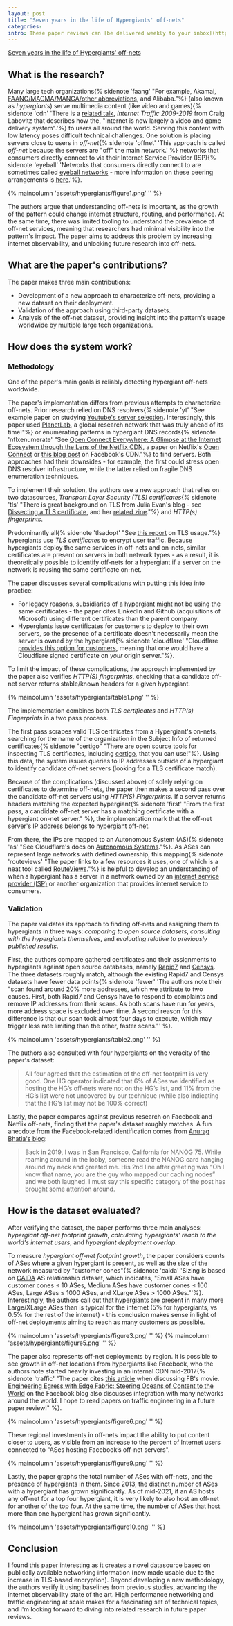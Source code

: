 ```yaml
---
layout: post
title: "Seven years in the life of Hypergiants' off-nets"
categories:
intro: These paper reviews can [be delivered weekly to your inbox](https://newsletter.micahlerner.com/), or you can subscribe to the [Atom feed](https://www.micahlerner.com/feed.xml). As always, feel free to reach out on [Twitter](https://twitter.com/micahlerner) with feedback or suggestions!
---
```


[Seven years in the life of Hypergiants' off-nets](https://dl.acm.org/doi/pdf/10.1145/3452296.3472928)

## What is the research?

Many large tech organizations{% sidenote 'faang' "For example, Akamai, [FAANG/MAGMA/MANGA/other abbreviations](https://news.ycombinator.com/item?id=29032516), and Alibaba."%} (also known as _hypergiants_) serve multimedia content (like video and games){% sidenote 'cdn' 'There is a [related talk](https://youtu.be/jGnVcCQUCdk), _Internet Traffic 2009-2019_ from Craig Labovitz that describes how the, "Internet is now largely a video and game delivery system".'%} to users all around the world. Serving this content with low latency poses difficult technical challenges. One solution is placing servers close to users in _off-net_{% sidenote 'offnet' 'This approach is called _off-net_ because the servers are "off" the main network.' %} networks that consumers directly connect to via their Internet Service Provider (ISP){% sidenote 'eyeball' 'Networks that consumers directly connect to are sometimes called [eyeball networks](https://en.wikipedia.org/wiki/Eyeball_network) - more information on these peering arrangements is [here](https://archive.ph/19jFb).'%}.

{% maincolumn 'assets/hypergiants/figure1.png' '' %}

The authors argue that understanding off-nets is important, as the growth of the pattern could change internet structure, routing, and performance. At the same time, there was limited tooling to understand the prevalence of off-net services, meaning that researchers had minimal visibility into the pattern's impact. The paper aims to address this problem by increasing internet observability, and unlocking future research into off-nets.

## What are the paper's contributions?

The paper makes three main contributions:

- Development of a new approach to characterize off-nets, providing a new dataset on their deployment.
- Validation of the approach using third-party datasets.
- Analysis of the off-net dataset, providing insight into the pattern's usage worldwide by multiple large tech organizations.

## How does the system work?

### Methodology

One of the paper's main goals is reliably detecting hypergiant off-nets worldwide.

The paper's implementation differs from previous attempts to characterize off-nets. Prior research relied on DNS resolvers{% sidenote 'yt' "See example paper on studying [Youtube's server selection](https://ieeexplore.ieee.org/document/5961681). Interestingly, this paper used [PlanetLab](https://planetlab.cs.princeton.edu/), a global research network that was truly ahead of its time!"%} or enumerating patterns in hypergiant DNS records{% sidenote 'nflxenumerate' "See [Open Connect Everywhere: A Glimpse at the Internet Ecosystem through the Lens of the Netflix CDN](https://arxiv.org/abs/1606.05519), a paper on Netflix's [Open Connect](https://openconnect.netflix.com/en/) or [this blog post](https://anuragbhatia.com/2018/03/networking/isp-column/mapping-facebooks-fna-cdn-nodes-across-the-world/) on Facebook's CDN."%} to find servers. Both approaches had their downsides - for example, the first could stress open DNS resolver infrastructure, while the latter relied on fragile DNS enumeration techniques.

To implement their solution, the authors use a new approach that relies on two datasources,  _Transport Layer Security (TLS) certificates_{% sidenote 'tls' "There is great background on TLS from Julia Evan's blog - see [Dissecting a TLS certificate](https://jvns.ca/blog/2017/01/31/whats-tls/), and her [related zine](https://wizardzines.com/comics/certificates/)."%} and _HTTP(s) fingerprints_.

Predominantly all{% sidenote 'tlsadopt' "See [this report](https://www.f5.com/labs/articles/threat-intelligence/the-2021-tls-telemetry-report) on TLS usage."%} hypergiants use _TLS certificates_  to encrypt user traffic. Because hypergiants deploy the same services in off-nets and on-nets, similar certificates are present on servers in both network types - as a result, it is theoretically possible to identify off-nets for a hypergiant if a server on the network is reusing the same certificate on-net.

The paper discusses several complications with putting this idea into practice:

- For legacy reasons, subsidiaries of a hypergiant might not be using the same certificates - the paper cites LinkedIn and Github (acquisitions of Microsoft) using different certificates than the parent company.
- Hypergiants issue certificates for customers to deploy to their own servers, so the presence of a certificate doesn't necessarily mean the server is owned by the hypergiant{% sidenote 'cloudflare' "Cloudflare [provides this option for customers](https://developers.cloudflare.com/ssl/origin-configuration/origin-ca/), meaning that one would have a Cloudflare signed certificate on _your_ origin server."%}.

To limit the impact of these complications, the approach implemented by the paper also verifies _HTTP(S) fingerprints_, checking that a candidate off-net server returns stable/known headers for a given hypergiant.

{% maincolumn 'assets/hypergiants/table1.png' '' %}

The implementation combines both _TLS certificates_ and _HTTP(s) Fingerprints_ in a two pass process.

The first pass scrapes valid TLS certificates from a Hypergiant's on-nets, searching for the name of the organization in the Subject Info of returned certificates{% sidenote "certigo" "There are open source tools for inspecting TLS certificates, including [certigo](https://github.com/square/certigo), that you can use!"%}. Using this data, the system issues queries to IP addresses outside of a hypergiant to identify candidate off-net servers (looking for a TLS certificate match).

Because of the complications (discussed above) of solely relying on certificates to determine off-nets, the paper then makes a second pass over the candidate off-net servers using _HTTP(S) Fingerprints_. If a server returns headers matching the expected hypergiant{% sidenote 'first' "From the first pass, a candidate off-net server has a matching certificate with a hypergiant on-net server." %}, the implementation mark that the off-net server's IP address belongs to hypergiant off-net.

From there, the IPs are mapped to an Autonomous System (AS){% sidenote 'as' "See Cloudflare's docs on [Autonomous Systems](https://www.cloudflare.com/learning/network-layer/what-is-an-autonomous-system/)."%}. As ASes can represent large networks with defined ownership, this mapping{% sidenote 'routeviews' "The paper links to a few resources it uses, one of which is a neat tool called [RouteViews](http://www.routeviews.org/routeviews/index.php/map/)."%} is helpful to develop an understanding of when a hypergiant has a server in a network owned by an [internet service provider (ISP)](https://en.wikipedia.org/wiki/Internet_service_provider) or another organization that provides internet service to consumers.

### Validation

The paper validates its approach to finding off-nets and assigning them to hypergiants in three ways: _comparing to open source datasets_, _consulting with the hypergiants themselves_, and _evaluating relative to previously published results_.

First, the authors compare gathered certificates and their assignments to hypergiants against open source databases, namely [Rapid7](https://opendata.rapid7.com/sonar.ssl/) and [Censys](https://search.censys.io/certificates?q=). The three datasets roughly match, although the existing Rapid7 and Censys datasets have fewer data points{% sidenote 'fewer' 'The authors note their "scan found around 20% more addresses, which we attribute to two causes. First, both Rapid7 and Censys have to respond to complaints and remove IP addresses from their scans. As both scans have run for years, more address space is excluded over time. A second reason for this difference is that our scan took almost four days to execute, which may trigger less rate limiting than the other, faster scans."' %}.

{% maincolumn 'assets/hypergiants/table2.png' '' %}

The authors also consulted with four hypergiants on the veracity of the paper's dataset:

> All four agreed that the estimation of the off-net footprint is very good. One HG operator indicated that 6% of ASes we identified as hosting the HG’s off-nets were not on the HG’s list, and 11% from the HG’s list were not uncovered by our technique (while also indicating that the HG’s list may not be 100% correct)

Lastly, the paper compares against previous research on Facebook and Netflix off-nets, finding that the paper's dataset roughly matches. A fun anecdote from the Facebook-related identification comes from [Anurag Bhatia's blog](https://anuragbhatia.com/2022/07/networking/isp-column/facebook-cache-fna-updates-july-2022/):

> Back in 2019, I was in San Francisco, California for NANOG 75. While roaming around in the lobby, someone read the NANOG card hanging around my neck and greeted me. His 2nd line after greeting was “Oh I know that name, you are the guy who mapped our caching nodes” and we both laughed. I must say this specific category of the post has brought some attention around.

## How is the dataset evaluated?

After verifying the dataset, the paper performs three main analyses: _hypergiant off-net footprint growth_, _calculating hypergiants' reach to the world's internet users_, and _hypergiant deployment overlap_.

To measure _hypergiant off-net footprint growth_, the paper considers counts of ASes where a given hypergiant is present, as well as the size of the network measured by "customer cones"{% sidenote 'caida' 'Sizing is based on [CAIDA](http://www.caida.org/data/active/as-relationships/) AS relationship dataset, which indicates, "Small ASes have customer cones ≤ 10 ASes, Medium ASes have customer cones ≤ 100 ASes, Large ASes ≤ 1000 ASes, and XLarge ASes > 1000 ASes."'%}. Interestingly, the authors call out that hypergiants are present in many more Large/XLarge ASes than is typical for the internet (5% for hypergiants, vs 0.5% for the rest of the internet) - this conclusion makes sense in light of off-net deployments aiming to reach as many customers as possible.


{% maincolumn 'assets/hypergiants/figure3.png' '' %}
{% maincolumn 'assets/hypergiants/figure5.png' '' %}

The paper also represents off-net deployments by region. It is possible to see growth in off-net locations from hypergiants like Facebook, who the authors note started heavily investing in an internal CDN mid-2017{% sidenote 'traffic' "The paper cites [this article](https://seekingalpha.com/article/3613736-apple-microsoft-and-facebook-bring-traffic-to-in-house-cdns-impacting-akamais-media-business) when discussing FB's movie. [Engineering Egress with Edge Fabric: Steering Oceans of Content to the World](https://research.facebook.com/publications/engineering-egress-with-edge-fabric/) on the Facebook blog also discusses integration with many networks around the world. I hope to read papers on traffic engineering in a future paper review!" %}.

{% maincolumn 'assets/hypergiants/figure6.png' '' %}

These regional investments in off-nets impact the ability to put content closer to users, as visible from an increase to the percent of Internet users connected to "ASes hosting Facebook’s off-net servers".

{% maincolumn 'assets/hypergiants/figure9.png' '' %}

Lastly, the paper graphs the total number of ASes with off-nets, and the presence of hypergiants in them. Since 2013, the distinct number of ASes with a hypergiant has grown significantly. As of mid-2021, if an AS hosts any off-net for a top four hypergiant, it is very likely to also host an off-net for another of the top four. At the same time, the number of ASes that host more than one hypergiant has grown significantly.

{% maincolumn 'assets/hypergiants/figure10.png' '' %}

## Conclusion

I found this paper interesting as it creates a novel datasource based on publically available networking information (now made usable due to the increase in TLS-based encryption). Beyond developing a new methodology, the authors verify it using baselines from previous studies, advancing the internet observability state of the art. High performance networking and traffic engineering at scale makes for a fascinating set of technical topics, and I'm looking forward to diving into related research in future paper reviews.